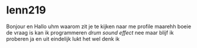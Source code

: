 # lenn219
 Bonjour en Hallo uhm waarom zit je te kijken naar me profile maarehh boeie de vraag is kan ik programmeren *drum sound effect* nee maar blijf ik proberen ja en uit eindelijk lukt het wel denk ik
